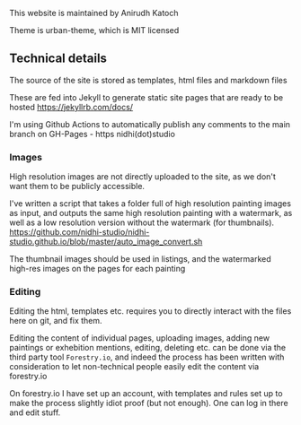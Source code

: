 This website is maintained by Anirudh Katoch

Theme is urban-theme, which is MIT licensed

## Technical details

The source of the site is stored as templates, html files and markdown files

These are fed into Jekyll to generate static site pages that are ready to be hosted
https://jekyllrb.com/docs/

I'm using Github Actions to automatically publish any comments to the main branch on GH-Pages - https nidhi(dot)studio

### Images

High resolution images are not directly uploaded to the site, as we don't want them to be publicly accessible.

I've written a script that takes a folder full of high resolution painting images as input, and outputs the same high resolution painting with a watermark, as well as a low resolution version without the watermark (for thumbnails). https://github.com/nidhi-studio/nidhi-studio.github.io/blob/master/auto_image_convert.sh

The thumbnail images should be used in listings, and the watermarked high-res images on the pages for each painting

### Editing

Editing the html, templates etc. requires you to directly interact with the files here on git, and fix them.

Editing the content of individual pages, uploading images, adding new paintings or exhebition mentions, editing, deleting etc. can be done via the third party tool `Forestry.io`, and indeed the process has been written with consideration to let non-technical people easily edit the content via forestry.io

On forestry.io I have set up an account, with templates and rules set up to make the process slightly idiot proof (but not enough). One can log in there and edit stuff.



